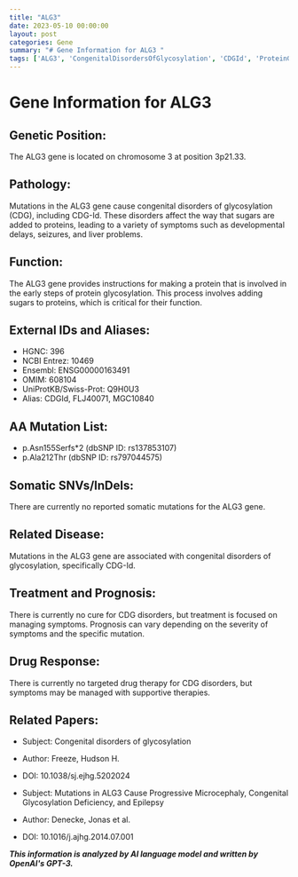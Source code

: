 ```yaml
---
title: "ALG3"
date: 2023-05-10 00:00:00
layout: post
categories: Gene
summary: "# Gene Information for ALG3 "
tags: ['ALG3', 'CongenitalDisordersOfGlycosylation', 'CDGId', 'ProteinGlycosylation', 'Mutation', 'SymptomManagement', 'SupportiveTherapies', 'Microcephaly']
---
```


# Gene Information for ALG3 

## Genetic Position:

The ALG3 gene is located on chromosome 3 at position 3p21.33.

## Pathology:

Mutations in the ALG3 gene cause congenital disorders of glycosylation (CDG), including CDG-Id. These disorders affect the way that sugars are added to proteins, leading to a variety of symptoms such as developmental delays, seizures, and liver problems.

## Function:

The ALG3 gene provides instructions for making a protein that is involved in the early steps of protein glycosylation. This process involves adding sugars to proteins, which is critical for their function.

## External IDs and Aliases:

- HGNC: 396
- NCBI Entrez: 10469
- Ensembl: ENSG00000163491
- OMIM: 608104
- UniProtKB/Swiss-Prot: Q9H0U3
- Alias: CDGId, FLJ40071, MGC10840

## AA Mutation List:

- p.Asn155Serfs*2 (dbSNP ID: rs137853107)
- p.Ala212Thr (dbSNP ID: rs797044575)

## Somatic SNVs/InDels:

There are currently no reported somatic mutations for the ALG3 gene.

## Related Disease:

Mutations in the ALG3 gene are associated with congenital disorders of glycosylation, specifically CDG-Id.

## Treatment and Prognosis:

There is currently no cure for CDG disorders, but treatment is focused on managing symptoms. Prognosis can vary depending on the severity of symptoms and the specific mutation.

## Drug Response:

There is currently no targeted drug therapy for CDG disorders, but symptoms may be managed with supportive therapies.

## Related Papers:

- Subject: Congenital disorders of glycosylation
- Author: Freeze, Hudson H.
- DOI: 10.1038/sj.ejhg.5202024

- Subject: Mutations in ALG3 Cause Progressive Microcephaly, Congenital Glycosylation Deficiency, and Epilepsy
- Author: Denecke, Jonas et al.
- DOI: 10.1016/j.ajhg.2014.07.001

**_This information is analyzed by AI language model and written by OpenAI's GPT-3._**